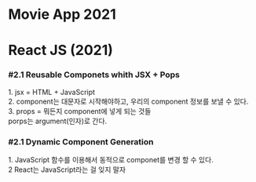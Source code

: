 # Movie App 2021

<h1>React JS (2021)</h1>

<h3>#2.1 Reusable Componets whith JSX + Pops</h3>
    1. jsx = HTML + JavaScript<br/>
    2. component는 대문자로 시작해야하고, 우리의 component 정보를 보낼 수 있다.<br/>
    3. props = 뭐든지 component에 넣게 되는 것들<br/>
       porps는 argument(인자)로 간다. <br/>

<h3>#2.1 Dynamic Component Generation</h3>
    1. JavaScript 함수를 이용해서 동적으로 componet를 변경 할 수 있다.<br/>
    2  React는 JavaScript라는 걸 잊지 말자<br/>